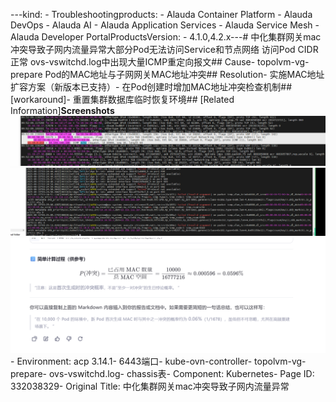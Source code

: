 ---kind:   - Troubleshootingproducts:    - Alauda Container Platform   - Alauda DevOps   - Alauda AI   - Alauda Application Services   - Alauda Service Mesh   - Alauda Developer PortalProductsVersion:   - 4.1.0,4.2.x---<!-- A type of document that involves encountering a fault, diag...it, performing root cause analysis, and providing solutions. --># 中化集群网关mac冲突导致子网内流量异常大部分Pod无法访问Service和节点网络 访问Pod CIDR正常 ovs-vswitchd.log中出现大量ICMP重定向报文## Cause- topolvm-vg-prepare Pod的MAC地址与子网网关MAC地址冲突## Resolution- 实施MAC地址扩容方案（新版本已支持）- 在Pod创建时增加MAC地址冲突检查机制## [workaround]- 重置集群数据库临时恢复环境## [Related Information]**Screenshots**![](assets/zhong-hua-ji-qun-wang-guan-macchong-tu-dao-zhi-zi-wang-nei-liu-liang-yi-chang/image-2025-8-18_11-25-27.png)![](assets/zhong-hua-ji-qun-wang-guan-macchong-tu-dao-zhi-zi-wang-nei-liu-liang-yi-chang/image-2025-8-18_11-34-39.png)![](assets/zhong-hua-ji-qun-wang-guan-macchong-tu-dao-zhi-zi-wang-nei-liu-liang-yi-chang/image-2025-8-18_16-47-35.png)- Environment: acp 3.14.1- 6443端口- kube-ovn-controller- topolvm-vg-prepare- ovs-vswitchd.log- chassis表- Component: Kubernetes- Page ID: 332038329- Original Title: 中化集群网关mac冲突导致子网内流量异常